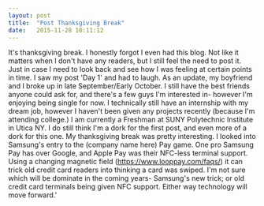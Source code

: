 ```yaml
---
layout: post
title:  "Post Thanksgiving Break"
date:   2015-11-28 10:11:12
---
```

It's thanksgiving break. I honestly forgot I even had this blog. Not like it matters when I don't have any readers, but I still feel the need to post it. Just in case I need to look back and see how I was feeling at certain points in time. I saw my post 'Day 1' and had to laugh. As an update, my boyfriend and I broke up in late September/Early October. I still have the best friends anyone could ask for, and there's a few guys I'm interested in- however I'm enjoying being single for now. I technically still have an internship with my dream job, however I haven't been given any projects recently (because I'm attending college.) I am currently a Freshman at SUNY Polytechnic Institute in Utica NY. I do still think I'm a dork for the first post, and even more of a dork for this one. My thanksgiving break was pretty interesting. I looked into Samsung's entry to the (company name here) Pay game. One pro Samsung Pay has over Google, and Apple Pay was their NFC-less terminal support. Using a changing magnetic field (https://www.looppay.com/faqs/) it can trick old credit card readers into thinking a card was swiped. I'm not sure which will be dominate in the coming years- Samsung's new trick; or old credit card terminals being given NFC support. Either way technology will move forward.'
